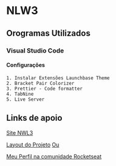 # NLW3

## Orogramas Utilizados
### Visual Studio Code
#### Configurações 
    1. Instalar Extensões Launchbase Theme
    2. Bracket Pair Colorizer
    3. Prettier - Code formatter
    4. TabNine
    5. Live Server


## Links de apoio
[Site NWL3](https://nextlevelweek.com/episodios/discovery/1/edicao/3?utm_source=convertkit&utm_medium=email&utm_campaign=NLW3+Workshops&utm_term=Leads+Discovery&utm_content=Workshop+1)

[Layout do Projeto](https://www.notion.so/Layout-Happy-Discovery-ce58c48280d34d249656565eabc5397f)
[Ou](https://www.notion.so/Front-end-010548f316d04d65a0d8b72865874ed1)

[Meu Perfil na comunidade Rocketseat](
https://app.rocketseat.com.br/me/asafonso)
 